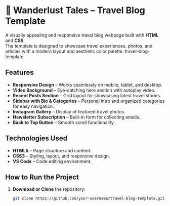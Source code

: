 # 🌸 Wanderlust Tales – Travel Blog Template

A visually appealing and responsive travel blog webpage built with **HTML** and **CSS**.  
The template is designed to showcase travel experiences, photos, and articles with a modern layout and aesthetic color palette.
travel-blog-template

##  Features
- **Responsive Design** – Works seamlessly on mobile, tablet, and desktop.
- **Video Background** – Eye-catching hero section with autoplay video.
- **Recent Posts Section** – Grid layout for showcasing latest travel stories.
- **Sidebar with Bio & Categories** – Personal intro and organized categories for easy navigation.
- **Instagram Gallery** – Display of featured travel photos.
- **Newsletter Subscription** – Built-in form for collecting emails.
- **Back to Top Button** – Smooth scroll functionality.

##  Technologies Used
- **HTML5** – Page structure and content.
- **CSS3** – Styling, layout, and responsive design.
- **VS Code** – Code editing environment.

## How to Run the Project
1. **Download or Clone** the repository:
   ```bash
   git clone https://github.com/your-username/travel-blog-template.git



